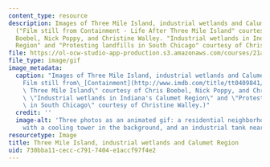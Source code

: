 ```yaml
---
content_type: resource
description: Images of Three Mile Island, industrial wetlands and Calumet Region.
  ("Film still from Containment - Life After Three Mile Island" courtesy of Chris
  Boebel, Nick Poppy, and Christine Walley. "Industrial wetlands in Indiana's Calumet
  Region" and "Protesting landfills in South Chicago" courtesy of Christine Walley.)
file: https://ol-ocw-studio-app-production.s3.amazonaws.com/courses/21a-342-environmental-struggles-fall-2004/730bba11ceccc7917404e1accf97f4e2_21a-342f04.gif
file_type: image/gif
image_metadata:
  caption: "Images of Three Mile Island, industrial wetlands and Calumet Region. (\"\
    Film still from\_[Containment](http://www.imdb.com/title/tt0409841/)\_- Life After\
    \ Three Mile Island\" courtesy of Chris Boebel, Nick Poppy, and Christine Walley.\
    \ \"Industrial wetlands in Indiana's Calumet Region\" and \"Protesting landfills\
    \ in South Chicago\" courtesy of Christine Walley.)"
  credit: ''
  image-alt: 'Three photos as an animated gif: a residential neighborhood, a house
    with a cooling tower in the background, and an industrial tank near a river.'
resourcetype: Image
title: Three Mile Island, industrial wetlands and Calumet Region
uid: 730bba11-cecc-c791-7404-e1accf97f4e2
---
```

